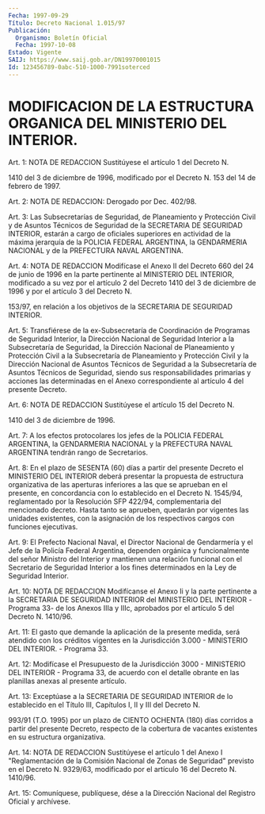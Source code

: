 ```yaml
---
Fecha: 1997-09-29
Título: Decreto Nacional 1.015/97
Publicación:
  Organismo: Boletín Oficial
  Fecha: 1997-10-08
Estado: Vigente
SAIJ: https://www.saij.gob.ar/DN19970001015
Id: 123456789-0abc-510-1000-7991soterced
---
```

# MODIFICACION DE LA ESTRUCTURA ORGANICA DEL MINISTERIO DEL INTERIOR.

<a id="1"></a>
Art. 1:  NOTA DE REDACCION Sustitúyese el artículo 1 del Decreto N.

1410 del 3 de diciembre de 1996, modificado por el Decreto N. 153 del 14 de febrero de 1997.

<a id="2"></a>
Art.  2:  NOTA DE REDACCION: Derogado por Dec. 402/98.

<a id="3"></a>
Art.  3: Las  Subsecretarías  de  Seguridad,  de Planeamiento  y Protección  Civil  y  de  Asuntos  Técnicos  de  Seguridad   de  la SECRETARIA  DE  SEGURIDAD  INTERIOR,  estarán  a cargo de oficiales superiores  en  actividad  de  la  máxima jerarquía de  la  POLICIA FEDERAL ARGENTINA, la GENDARMERIA NACIONAL y de la PREFECTURA NAVAL ARGENTINA.

<a id="4"></a>
Art. 4: NOTA DE REDACCION Modifícase el Anexo II del Decreto 660 del 24 de junio de 1996 en la parte pertinente al MINISTERIO DEL INTERIOR, modificado a su vez por el artículo 2 del Decreto 1410 del 3 de diciembre de 1996 y por el artículo 3 del Decreto N.

153/97, en relación a los objetivos de la SECRETARIA DE SEGURIDAD INTERIOR.

<a id="5"></a>
Art.  5: Transfiérese de la ex-Subsecretaría de Coordinación  de Programas de Seguridad Interior, la Dirección Nacional de Seguridad Interior a la  Subsecretaría de Seguridad, la Dirección Nacional de Planeamiento y Protección  Civil a la Subsecretaría de Planeamiento y Protección Civil y la Dirección  Nacional  de Asuntos Técnicos de Seguridad  a  la  Subsecretaría de Asuntos Técnicos  de  Seguridad, siendo sus responsabilidades  primarias y acciones las determinadas en el Anexo correspondiente al  artículo  4  del  presente  Decreto.

<a id="6"></a>
Art. 6: NOTA DE REDACCION Sustitúyese el artículo 15 del Decreto N.

1410 del 3 de diciembre de 1996.

<a id="7"></a>
Art. 7: A los efectos protocolares los jefes de la POLICIA FEDERAL ARGENTINA, la GENDARMERIA NACIONAL y  la PREFECTURA NAVAL ARGENTINA tendrán rango de Secretarios.

<a id="8"></a>
Art. 8: En el plazo de SESENTA (60) días  a  partir  del  presente Decreto el MINISTERIO DEL INTERIOR deberá presentar la propuesta de estructura  organizativa  de las aperturas inferiores a las que  se aprueban en el presente, en  concordancia  con lo establecido en el Decreto N. 1545/94,  reglamentado  por la Resolución  SFP  422/94, complementaria del mencionado decreto.  Hasta  tanto  se  aprueben, quedarán por vigentes las unidades existentes, con la asignación de los respectivos cargos con funciones ejecutivas.

<a id="9"></a>
Art.  9: El Prefecto  Nacional  Naval,  el Director Nacional de Gendarmería  y  el  Jefe de la Policía Federal Argentina,  dependen orgánica  y  funcionalmente  del  señor  Ministro  del  Interior  y mantienen una  relación  funcional  con  el Secretario de Seguridad Interior a los fines determinados en la Ley  de  Seguridad Interior.

<a id="10"></a>
Art.  10: NOTA DE REDACCION Modifícanse el Anexo Ii y la parte pertinente a la SECRETARIA DE SEGURIDAD INTERIOR del MINISTERIO DEL INTERIOR -Programa 33- de los Anexos IIIa y IIIc, aprobados por el artículo 5 del Decreto N. 1410/96.

<a id="11"></a>
Art. 11: El  gasto  que  demande  la  aplicación de la presente medida, será atendido con los créditos vigentes  en la Jurisdicción 3.000 - MINISTERIO DEL INTERIOR. - Programa 33.

<a id="12"></a>
Art.  12:  Modifícase el Presupuesto de la Jurisdicción  3000  - MINISTERIO DEL  INTERIOR  -  Programa 33, de acuerdo con el detalle obrante en las planillas anexas al presente artículo.

<a id="13"></a>
Art. 13: Exceptúase a la SECRETARIA  DE  SEGURIDAD INTERIOR de lo establecido en el Título III, Capítulos I, II  y  III del Decreto N.

993/91 (T.O.  1995)  por  un  plazo  de CIENTO OCHENTA (180)  días corridos a partir del presente Decreto, respecto de la cobertura de vacantes existentes en su estructura organizativa.

<a id="14"></a>
Art. 14: NOTA DE REDACCION Sustitúyese el artículo 1 del Anexo I "Reglamentación de la Comisión Nacional de Zonas de Seguridad" previsto en el Decreto N. 9329/63, modificado por el artículo 16 del Decreto N. 1410/96.

<a id="15"></a>
Art.  15: Comuníquese, publíquese, dése a la  Dirección  Nacional del Registro  Oficial y archívese.
